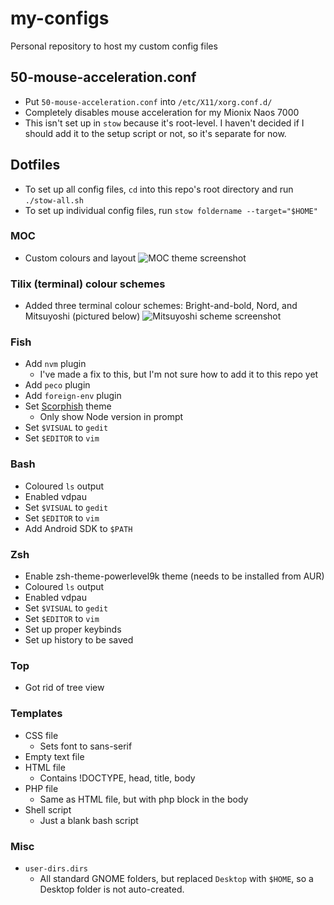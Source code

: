 # my-configs
Personal repository to host my custom config files

## 50-mouse-acceleration.conf
* Put `50-mouse-acceleration.conf` into `/etc/X11/xorg.conf.d/`
* Completely disables mouse acceleration for my Mionix Naos 7000
* This isn't set up in `stow` because it's root-level. I haven't decided if I should add it to the setup script or not, so it's separate for now.

## Dotfiles
* To set up all config files, `cd` into this repo's root directory and run `./stow-all.sh`
* To set up individual config files, run `stow foldername --target="$HOME"`

### MOC
* Custom colours and layout
![MOC theme screenshot](https://i.imgur.com/1gPMbvd.png)

### Tilix (terminal) colour schemes
* Added three terminal colour schemes: Bright-and-bold, Nord, and Mitsuyoshi (pictured below)
![Mitsuyoshi scheme screenshot](https://i.imgur.com/TElTRhU.png)

### Fish
* Add `nvm` plugin
  * I've made a fix to this, but I'm not sure how to add it to this repo yet
* Add `peco` plugin
* Add `foreign-env` plugin
* Set [Scorphish](https://github.com/oh-my-fish/theme-scorphish) theme
  * Only show Node version in prompt
* Set `$VISUAL` to `gedit`
* Set `$EDITOR` to `vim`

### Bash
* Coloured `ls` output
* Enabled vdpau
* Set `$VISUAL` to `gedit`
* Set `$EDITOR` to `vim`
* Add Android SDK to `$PATH `

### Zsh
* Enable zsh-theme-powerlevel9k theme (needs to be installed from AUR)
* Coloured `ls` output
* Enabled vdpau
* Set `$VISUAL` to `gedit`
* Set `$EDITOR` to `vim`
* Set up proper keybinds
* Set up history to be saved

### Top
* Got rid of tree view

### Templates
* CSS file
  * Sets font to sans-serif
* Empty text file
* HTML file
  * Contains !DOCTYPE, head, title, body
* PHP file
  * Same as HTML file, but with php block in the body
* Shell script
  * Just a blank bash script

### Misc
* `user-dirs.dirs`
  * All standard GNOME folders, but replaced `Desktop` with `$HOME`, so a Desktop folder is not auto-created.

